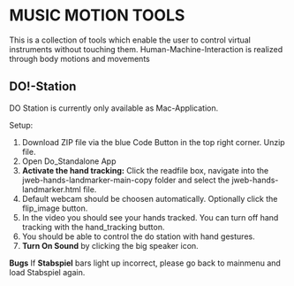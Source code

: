 # MUSIC MOTION TOOLS

This is a collection of tools which enable the user to control virtual instruments without touching them.
Human-Machine-Interaction is realized through body motions and movements

## DO!-Station 
DO Station is currently only available as Mac-Application.

Setup: 
1) Download ZIP file via the blue Code Button in the top right corner. Unzip file.
2) Open Do_Standalone App
3) **Activate the hand tracking:** Click the readfile box, navigate into the jweb-hands-landmarker-main-copy folder and select the jweb-hands-landmarker.html file.
4) Default webcam should be choosen automatically. Optionally click the flip_image button.
5) In the video you should see your hands tracked. You can turn off hand tracking with the hand_tracking button.
6) You should be able to control the do station with hand gestures.
7) **Turn On Sound** by clicking the big speaker icon.

**Bugs**
If **Stabspiel** bars light up incorrect, please go back to mainmenu and load Stabspiel again.




